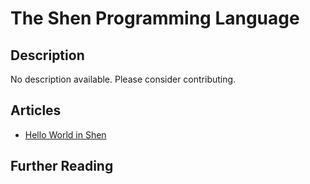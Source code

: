 # The Shen Programming Language

## Description

No description available. Please consider contributing.

## Articles

- [Hello World in Shen](https://sampleprograms.io/projects/hello-world/shen)

## Further Reading